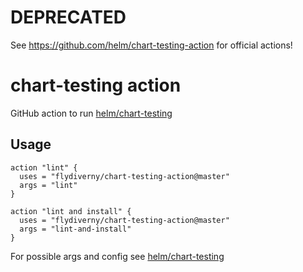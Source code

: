 # DEPRECATED

See https://github.com/helm/chart-testing-action for official actions!
 
# chart-testing action
GitHub action to run [helm/chart-testing](https://github.com/helm/chart-testing)

## Usage

```
action "lint" {
  uses = "flydiverny/chart-testing-action@master"
  args = "lint"
}
```

```
action "lint and install" {
  uses = "flydiverny/chart-testing-action@master"
  args = "lint-and-install"
}
```

For possible args and config see [helm/chart-testing](https://github.com/helm/chart-testing)
